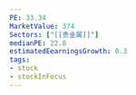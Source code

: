 ```yaml
---
PE: 33.34
MarketValue: 374
Sectors: ["[[贵金属]]"]
medianPE: 22.8
estimatedEearningsGrowth: 0.3
tags:
- stock
- stockInFocus 
---
```



